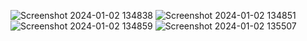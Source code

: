 ![Screenshot 2024-01-02 134838](https://github.com/vaishnav221/React_IRC/assets/125110174/f8f65630-3e9a-4b4e-ab2a-7916d314d9c8)
![Screenshot 2024-01-02 134851](https://github.com/vaishnav221/React_IRC/assets/125110174/aaba7fe8-c085-461e-97f2-8ccbfc292100)
![Screenshot 2024-01-02 134859](https://github.com/vaishnav221/React_IRC/assets/125110174/8e411020-6e2c-4dd7-b9c3-b8deb40d4cd6)
![Screenshot 2024-01-02 135507](https://github.com/vaishnav221/React_IRC/assets/125110174/73db73c9-1136-4040-bc0d-f76361bc2ecb)
